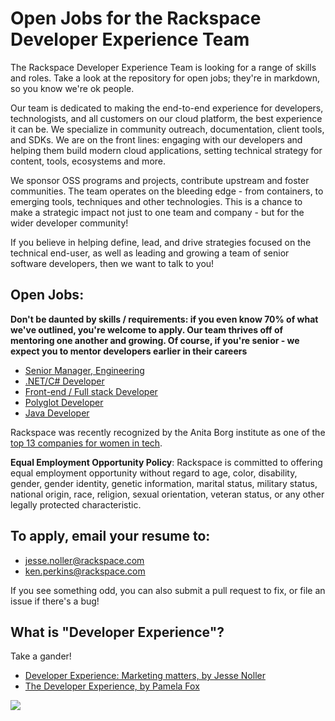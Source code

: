 # Open Jobs for the Rackspace Developer Experience Team

The Rackspace Developer Experience Team is looking for a range of skills and
roles. Take a look at the repository for open jobs; they're in markdown, so you
know we're ok people.

Our team is dedicated to making the end-to-end experience
for developers, technologists, and all customers on our cloud platform, the best
experience it can be. We specialize in community outreach, documentation,
client tools, and SDKs. We are on the front lines: engaging with our developers
and helping them build modern cloud applications, setting technical strategy for
content, tools, ecosystems and more.

We sponsor OSS programs and projects, contribute upstream and foster communities.
The team operates on the bleeding edge - from containers, to emerging tools,
techniques and other technologies. This is a chance to make a strategic impact
not just to one team and company - but for the wider developer community!

If you believe in helping define, lead, and drive strategies focused on the
technical end-user, as well as leading and growing a team of senior software
developers, then we want to talk to you!

## Open Jobs:

**Don't be daunted by skills / requirements: if you even know 70% of what we've
outlined, you're welcome to apply. Our team thrives off of mentoring one another
and growing. Of course, if you're senior - we expect you to mentor developers
earlier in their careers**

* [Senior Manager, Engineering](https://github.com/jnoller/rackspace_devex_jobs/blob/master/engineering-manager.md)
* [.NET/C# Developer](https://github.com/jnoller/rackspace_devex_jobs/blob/master/windows-dot-net.md)
* [Front-end / Full stack Developer](https://github.com/jnoller/rackspace_devex_jobs/blob/master/front-end-full-stack.md)
* [Polyglot Developer](https://github.com/jnoller/rackspace_devex_jobs/blob/master/polyglot-software-engineer.md)
* [Java Developer](https://github.com/jnoller/rackspace_devex_jobs/blob/master/senior-java-engineer.md)


Rackspace was recently recognized by the Anita Borg institute as one of the
[top 13 companies for women in tech](http://mashable.com/2015/04/09/women-in-tech-top-companies/).

**Equal Employment Opportunity Policy**: Rackspace is committed to offering equal employment opportunity without regard to age, color, disability, gender, gender identity, genetic information, marital status, military status, national origin, race, religion, sexual orientation, veteran status, or any other legally protected characteristic.

## To apply, email your resume to:

* jesse.noller@rackspace.com
* ken.perkins@rackspace.com

If you see something odd, you can also submit a pull request to fix, or file an
issue if there's a bug!

## What is "Developer Experience"?

Take a gander!

* [Developer Experience: Marketing matters, by Jesse Noller](https://www.youtube.com/watch?v=-vZ_E1OO_PY)
* [The Developer Experience, by Pamela Fox](https://www.youtube.com/watch?v=hRTngumVnqw)


<img src="http://i.imgur.com/lefPVus.gif" />

